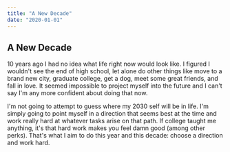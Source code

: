 ```yaml
---
title: "A New Decade"
date: "2020-01-01"
---
```


## A New Decade

<!-- It never occurred to me that how we tally each year is arbitrary.
But it is - long dead people could have all agreed to start counting 
years whenever they wanted to. Regardless, 2020 marks a milestone: the 
end of a decade. -->

10 years ago I had no idea what life right now would look like. I figured I
wouldn't see the end of high school, let alone do other things like move to a brand new city, 
graduate college, get a dog, meet some great friends, and fall in love.
It seemed impossible to project myself into the future and I can't say I'm 
any more confident about doing that now.

I'm not going to attempt to guess where my 2030 self will be in life. 
I'm simply going to point myself in a direction that seems best at the time
and work really hard at whatever tasks arise on that path. 
If college taught me anything, it's that hard work
makes you feel damn good (among other perks). That's what I aim to do this year and
this decade: choose a direction and work hard.
